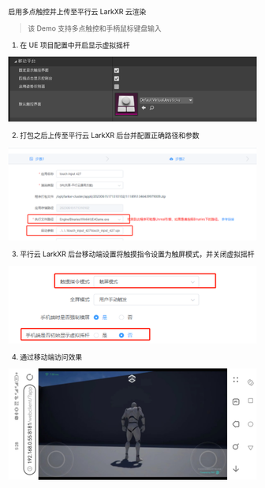 启用多点触控并上传至平行云 LarkXR 云渲染

> 该 Demo 支持多点触控和手柄鼠标键盘输入

1. 在 UE 项目配置中开启显示虚拟摇杆

![](./doc/show%20joy.png)

2. 打包之后上传至平行云 LarkXR 后台并配置正确路径和参数

![](./doc/upload.png)

3. 平行云 LarkXR 后台移动端设置将触摸指令设置为触屏模式，并关闭虚拟摇杆

![](./doc/config.png)

4. 通过移动端访问效果

![](./doc/run_mobile.jpg)